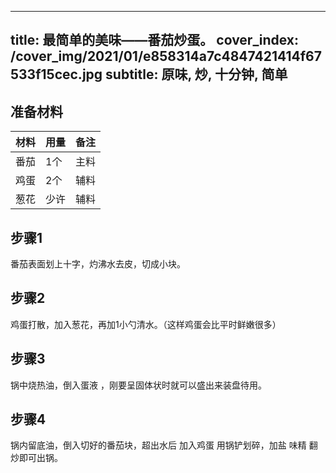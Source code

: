 
---
title: 最简单的美味——番茄炒蛋。
cover_index: /cover_img/2021/01/e858314a7c4847421414f67533f15cec.jpg
subtitle: 原味, 炒, 十分钟, 简单
---

## 准备材料

| 材料     | 用量 | 备注|
| ------- | ----- | --- |
| 番茄 | 1个| 主料 |
| 鸡蛋 | 2个| 辅料 |
| 葱花 | 少许| 辅料 |

## 步骤1

番茄表面划上十字，灼沸水去皮，切成小块。

## 步骤2

鸡蛋打散，加入葱花，再加1小勺清水。（这样鸡蛋会比平时鲜嫩很多）

## 步骤3

锅中烧热油，倒入蛋液 ，刚要呈固体状时就可以盛出来装盘待用。

## 步骤4

锅内留底油，倒入切好的番茄块，超出水后 加入鸡蛋 用锅铲划碎，加盐 味精 翻炒即可出锅。

